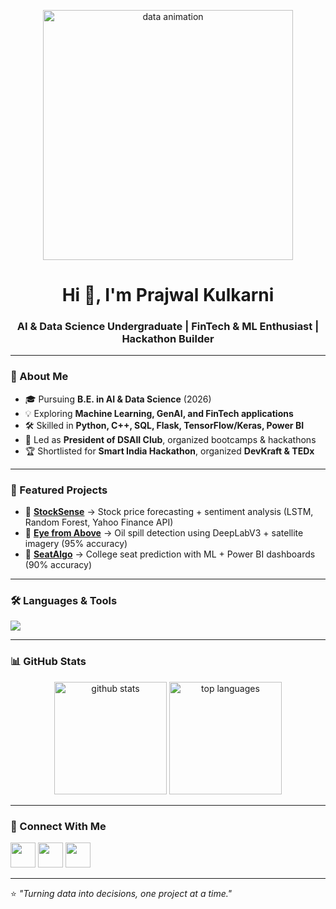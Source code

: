 <p align="center">
  <img src="https://tenor.com/view/data-datos-data-sellcom-sellcom-solutions-sellcom-gif-19625091" alt="data animation" width="400"/>
</p>

<h1 align="center">Hi 👋, I'm Prajwal Kulkarni</h1>
<h3 align="center">AI & Data Science Undergraduate | FinTech & ML Enthusiast | Hackathon Builder</h3>

---

### 🚀 About Me
- 🎓 Pursuing **B.E. in AI & Data Science** (2026)  
- 💡 Exploring **Machine Learning, GenAI, and FinTech applications**  
- 🛠️ Skilled in **Python, C++, SQL, Flask, TensorFlow/Keras, Power BI**  
- 🎤 Led as **President of DSAII Club**, organized bootcamps & hackathons  
- 🏆 Shortlisted for **Smart India Hackathon**, organized **DevKraft & TEDx**  

---

### 🌟 Featured Projects
- 🔹 [**StockSense**](#) → Stock price forecasting + sentiment analysis (LSTM, Random Forest, Yahoo Finance API)  
- 🔹 [**Eye from Above**](https://eye-from-above.vercel.app/) → Oil spill detection using DeepLabV3 + satellite imagery (95% accuracy)  
- 🔹 [**SeatAlgo**](https://seatalgo.streamlit.app/) → College seat prediction with ML + Power BI dashboards (90% accuracy)  

---

### 🛠️ Languages & Tools
<p align="left">
<img src="https://skillicons.dev/icons?i=python,cpp,html,css,js,flask,tensorflow,pytorch,sklearn,mysql,postgresql,react,bootstrap,git,docker,linux,powerbi" />
</p>

---

### 📊 GitHub Stats
<p align="center">
  <img src="https://github-readme-stats.vercel.app/api?username=stupefyingcoder&show_icons=true&theme=tokyonight" alt="github stats" height="180"/>
  <img src="https://github-readme-stats.vercel.app/api/top-langs/?username=stupefyingcoder&layout=compact&theme=tokyonight" alt="top languages" height="180"/>
</p>

---

### 🤝 Connect With Me
<p align="left">
<a href="https://www.linkedin.com/in/prajwal-kulkarni-398359153" target="blank"><img src="https://skillicons.dev/icons?i=linkedin" height="40"/></a>
<a href="mailto:prajwalkulk3@gmail.com"><img src="https://skillicons.dev/icons?i=gmail" height="40"/></a>
<a href="https://github.com/stupefyingcoder" target="blank"><img src="https://skillicons.dev/icons?i=github" height="40"/></a>
</p>

---

⭐️ *"Turning data into decisions, one project at a time."*  

